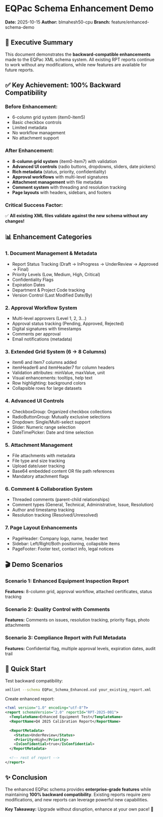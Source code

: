 # EQPac Schema Enhancement Demo

**Date:** 2025-10-15
**Author:** blmahesh50-cpu
**Branch:** feature/enhanced-schema-demo

## 🎯 Executive Summary

This document demonstrates the **backward-compatible enhancements** made to the EQPac XML schema system. All existing RPT reports continue to work without any modifications, while new features are available for future reports.

## ✅ Key Achievement: 100% Backward Compatibility

### Before Enhancement:
- 6-column grid system (item0-item5)
- Basic checkbox controls
- Limited metadata
- No workflow management
- No attachment support

### After Enhancement:
- **8-column grid system** (item0-item7) with validation
- **Advanced UI controls** (radio buttons, dropdowns, sliders, date pickers)
- **Rich metadata** (status, priority, confidentiality)
- **Approval workflows** with multi-level signatures
- **Attachment management** with file metadata
- **Comment system** with threading and resolution tracking
- **Page layouts** with headers, sidebars, and footers

### Critical Success Factor:
✅ **All existing XML files validate against the new schema without any changes!**

## 📊 Enhancement Categories

### 1. Document Management & Metadata
- Report Status Tracking (Draft → InProgress → UnderReview → Approved → Final)
- Priority Levels (Low, Medium, High, Critical)
- Confidentiality Flags
- Expiration Dates
- Department & Project Code tracking
- Version Control (Last Modified Date/By)

### 2. Approval Workflow System
- Multi-level approvers (Level 1, 2, 3...)
- Approval status tracking (Pending, Approved, Rejected)
- Digital signatures with timestamps
- Comments per approval
- Email notifications (metadata)

### 3. Extended Grid System (6 → 8 Columns)
- item6 and item7 columns added
- itemHeader6 and itemHeader7 for column headers
- Validation attributes: minValue, maxValue, unit
- Visual enhancements: tooltips, help text
- Row highlighting: background colors
- Collapsible rows for large datasets

### 4. Advanced UI Controls
- CheckboxGroup: Organized checkbox collections
- RadioButtonGroup: Mutually exclusive selections
- Dropdown: Single/Multi-select support
- Slider: Numeric range selection
- DateTimePicker: Date and time selection

### 5. Attachment Management
- File attachments with metadata
- File type and size tracking
- Upload date/user tracking
- Base64 embedded content OR file path references
- Mandatory attachment flags

### 6. Comment & Collaboration System
- Threaded comments (parent-child relationships)
- Comment types (General, Technical, Administrative, Issue, Resolution)
- Author and timestamp tracking
- Resolution tracking (Resolved/Unresolved)

### 7. Page Layout Enhancements
- PageHeader: Company logo, name, header text
- Sidebar: Left/Right/Both positioning, collapsible items
- PageFooter: Footer text, contact info, legal notices

## 🎬 Demo Scenarios

### Scenario 1: Enhanced Equipment Inspection Report
**Features:** 8-column grid, approval workflow, attached certificates, status tracking

### Scenario 2: Quality Control with Comments
**Features:** Comments on issues, resolution tracking, priority flags, photo attachments

### Scenario 3: Compliance Report with Full Metadata
**Features:** Confidential flag, multiple approval levels, expiration dates, audit trail

## 🚀 Quick Start

Test backward compatibility:
```bash
xmllint --schema EQPac_Schema_Enhanced.xsd your_existing_report.xml
```

Create enhanced report:
```xml
<?xml version="1.0" encoding="utf-8"?>
<report schemaVersion="2.0" reportId="RPT-2025-001">
  <TemplateName>Enhanced Equipment Test</TemplateName>
  <ReportName>Q4 2025 Calibration Report</ReportName>
  
  <ReportMetadata>
    <Status>UnderReview</Status>
    <Priority>High</Priority>
    <IsConfidential>true</IsConfidential>
  </ReportMetadata>
  
  <!-- rest of report -->
</report>
```

## ✨ Conclusion

The enhanced EQPac schema provides **enterprise-grade features** while maintaining **100% backward compatibility**. Existing reports require zero modifications, and new reports can leverage powerful new capabilities.

**Key Takeaway:** Upgrade without disruption, enhance at your own pace! 🎯